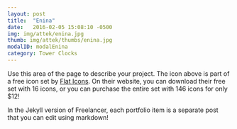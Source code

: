 ```yaml
---
layout: post
title:  "Enina"
date:   2016-02-05 15:08:10 -0500
img: img/attek/enina.jpg
thumb: img/attek/thumbs/enina.jpg
modalID: modalEnina
category: Tower Clocks
---
```

Use this area of the page to describe your project. The icon above is part of a free icon set by [Flat Icons][flat-icons-link]. On their website, you can download their free set with 16 icons, or you can purchase the entire set with 146 icons for only $12!

In the Jekyll version of Freelancer, each portfolio item is a separate post that you can edit using markdown!

[flat-icons-link]: https://sellfy.com/p/8Q9P/jV3VZ/
